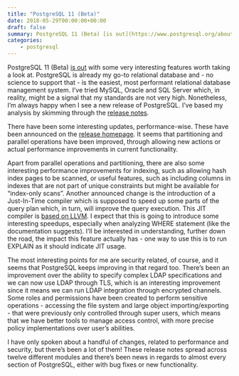 ```yaml
---
title: "PostgreSQL 11 (Beta)"
date: 2018-05-29T00:00:00+00:00
draft: false
summary: PostgreSQL 11 (Beta) [is out](https://www.postgresql.org/about/news/1855/) with some very interesting features worth taking a look at. PostgreSQL is already my go-to relational database and - no science to support that - is the easiest, most performant relational database management system. 
categories:
    - postgresql
---
```


PostgreSQL 11 (Beta) [is out](https://www.postgresql.org/about/news/1855/) with some very interesting features worth taking a look at. PostgreSQL is already my go-to relational database and - no science to support that - is the easiest, most performant relational database management system. I’ve tried MySQL, Oracle and SQL Server which, in reality, might be a signal that my standards are not very high. Nonetheless, I’m always happy when I see a new release of PostgreSQL. I’ve based my analysis by skimming through the [release notes](https://www.postgresql.org/docs/devel/static/release-11.html).

There have been some interesting updates, performance-wise. These have been announced on the [release homepage](https://www.postgresql.org/about/news/1855/). It seems that partitioning and parallel operations have been improved, through allowing new actions or actual performance improvements in current functionality.

Apart from parallel operations and partitioning, there are also some interesting performance improvements for indexing, such as allowing hash index pages to be scanned, or useful features, such as including columns in indexes that are not part of unique constraints but might be available for “index-only scans”. Another announced change is the introduction of a Just-In-Time compiler which is supposed to speed up some parts of the query plan which, in turn, will improve the query execution. This JIT compiler is [based on LLVM](https://www.postgresql.org/docs/devel/static/jit.html). I expect that this is going to introduce some interesting speedups, especially when analyzing WHERE statement (like the documentation suggests). I’ll be interested in understanding, further down the road, the impact this feature actually has - one way to use this is to run EXPLAIN as it should indicate JIT usage.

The most interesting points for me are security related, of course, and it seems that PostgreSQL keeps improving in that regard too. There’s been an improvement over the ability to specify complex LDAP specifications and we can now use LDAP through TLS, which is an interesting improvement since it means we can run LDAP integration through encrypted channels. Some roles and permissions have been created to perform sensitive operations - accessing the file system and large object importing/exporting - that were previously only controlled through super users, which means that we have better tools to manage access control, with more precise policy implementations over user’s abilities.

I have only spoken about a handful of changes, related to performance and security, but there’s been a lot of them! These release notes spread across twelve different modules and there’s been news in regards to almost every section of PostgreSQL, either with bug fixes or new functionality.
